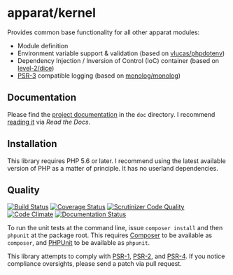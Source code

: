# apparat/kernel

Provides common base functionality for all other apparat modules:
* Module definition
* Environment variable support & validation (based on [vlucas/phpdotenv](https://github.com/vlucas/phpdotenv))
* Dependency Injection / Inversion of Control (IoC) container (based on [level-2/dice](https://github.com/level-2/dice))
* [PSR-3](https://github.com/php-fig/fig-standards/blob/master/accepted/PSR-3-logger-interface.md) compatible logging (based on [monolog/monolog](https://github.com/Seldaek/monolog))

## Documentation

Please find the [project documentation](doc/index.md) in the `doc` directory. I recommend [reading it](http://apparat-kernel.readthedocs.io/) via *Read the Docs*.

## Installation

This library requires PHP 5.6 or later. I recommend using the latest available version of PHP as a matter of principle. It has no userland dependencies.

## Quality

[![Build Status](https://secure.travis-ci.org/apparat/kernel.svg)](https://travis-ci.org/apparat/kernel)
[![Coverage Status](https://coveralls.io/repos/apparat/kernel/badge.svg?branch=master&service=github)](https://coveralls.io/github/apparat/kernel?branch=master)
[![Scrutinizer Code Quality](https://scrutinizer-ci.com/g/apparat/kernel/badges/quality-score.png?b=master)](https://scrutinizer-ci.com/g/apparat/kernel/?branch=master)
[![Code Climate](https://codeclimate.com/github/apparat/kernel/badges/gpa.svg)](https://codeclimate.com/github/apparat/kernel)
[![Documentation Status](https://readthedocs.org/projects/apparat-kernel/badge/?version=latest)](http://apparat-kernel.readthedocs.io/en/latest/?badge=latest)

To run the unit tests at the command line, issue `composer install` and then `phpunit` at the package root. This requires [Composer](http://getcomposer.org/) to be available as `composer`, and [PHPUnit](http://phpunit.de/manual/) to be available as `phpunit`.

This library attempts to comply with [PSR-1][], [PSR-2][], and [PSR-4][]. If you notice compliance oversights, please send a patch via pull request.

[PSR-1]: https://github.com/php-fig/fig-standards/blob/master/accepted/PSR-1-basic-coding-standard.md
[PSR-2]: https://github.com/php-fig/fig-standards/blob/master/accepted/PSR-2-coding-style-guide.md
[PSR-4]: https://github.com/php-fig/fig-standards/blob/master/accepted/PSR-4-autoloader.md
